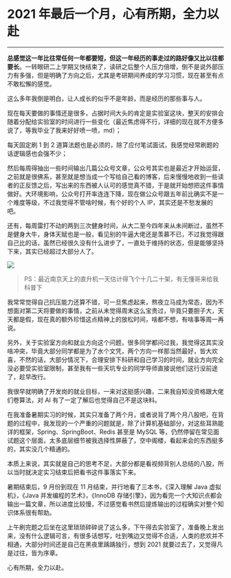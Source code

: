 # 2021 年最后一个月，心有所期，全力以赴

---

**总感觉这一年比往常任何一年都要短，但这一年经历的事走过的路好像又比以往都要长**。一转眼研二上学期又快结束了，读研之后整个人压力倍增，倒不是说外部压力有多强，但是明确了方向之后，尤其是考研期间养成的学习习惯，现在甚至有点不敢松懈的感觉。

这么多年我倒是明白，让人成长的似乎不是年龄，而是经历的那些事与人。

现在每天要做的事情还是很多，占据时间大头的肯定是实验室这块，整天的安排会随着分配给实验室的时间进行一些变化（最近焦虑得不行，详细的现在就不方便多说了，等我毕业了我来好好喷一喷，md）；

每天固定刷 1 到 2 道算法题也是必须的，除了应付笔试面试，我感觉经常刷题的话逻辑感也会强不少；

然后每周得抽出一些时间输出几篇公众号文章，公众号其实也是最近才开始运营，之前就是很佛系，甚至就是想当成一个写给自己看的博客，后来慢慢地收到一些读者的正反馈之后，写出来的东西被人认可的感觉真不错，于是就开始想把这件事情做好。大环境影响，公众号打开率连连下降，现在做公众号跟五年前比确实不是一个难度等级，不过我觉得不管啥时候，有个好的个人 IP，其实还是不愁发展的吧。

还有，每周雷打不动的两到三次健身时间，从大二至今四年来从未间断过，虽然不是健身大牛，身体天赋也是一般，看见别的牛逼大佬还是羡慕不已，不过我觉得跟自己比的话，虽然已经很久没有什么进步了，一直处于维持的状态，但是能够坚持下来，其实已经超过大部分人了。

![](https://gitee.com/veal98/images/raw/master/img/20211202182107.png)



> PS：最近南京天上的直升机一天估计得飞个十几二十架，有无懂哥来给我科普下

我常常觉得自己抗压能力还算不错，可一旦焦虑起来，熬夜立马成为常态，因为不想面对第二天将要做的事情，之前从未觉得周末这么宝贵过，毕竟只要胆子大，天天都是假，现在真的额外珍惜这点精神上的放松时间，啥都不想，有啥事等周一再说。

另外，关于实验室方向和就业方向这个问题，很多同学都问过我，我觉得这其实没啥冲突，毕竟大部分同学都是为了水个文凭，两个方向一样那当然最好，皆大欢喜，不然的话，大部分情况下，合理安排下科研和自己学习的时间，就业方向完全没必要受实验室限制，甚至我有一些天坑专业的同学导师直接说他们这行没前途了，趁早改行。

我很早就明确了开发岗的就业目标，一来对这挺感兴趣，二来我自知没资格跟大佬们卷算法，对 AI 有了一定了解后也觉得自己不是这块料。

在我准备暑期实习的时候，其实只准备了两个月，或者说背了两个月八股吧，在背题的过程中，我发现的一个严重的问题就是，除了计算机基础部分，对这些耳熟能详的框架，Spring、SpringBoot、Redis 甚至是 MySQL 等，仍然停留在常见面试题这个层面，太多底层细节被我选择性屏蔽了，空中阁楼，看起来会的东西挺多的，其实没几个精通的。

本质上来说，其实就是自己的思考不足，大部分都是看视频背别人总结的八股，所以当时就决定实习结束后把看书这件事落实下来。

暑期结束后，9 月份到现在 11 月结束，并行地看了三本书，《深入理解 Java 虚拟机》，《Java 并发编程的艺术》，《InnoDB 存储引擎》，因为看完一个大知识点都会输出一篇文章，所以进度比较慢，不过感觉看书然后提炼输出的过程确实对整个知识体系很有帮助。

上午刷完题之后坐在这里琐琐碎碎说了这么多，下午得去实验室了，准备晚上发出来，没有什么逻辑可言，有很多话想写，吐到嘴边又觉得不合适，人类的悲欢并不相通，大部分时间还是自己在黑夜里踽踽独行，想到 2021 就要过去了，又觉得凡是过往，皆为序章。

心有所期，全力以赴。
